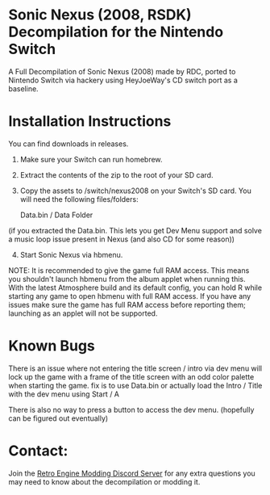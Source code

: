 # Sonic Nexus (2008, RSDK) Decompilation for the Nintendo Switch
A Full Decompilation of Sonic Nexus (2008) made by RDC, ported to Nintendo Switch via hackery using HeyJoeWay's CD switch port as a baseline.

# Installation Instructions

You can find downloads in releases.

   1. Make sure your Switch can run homebrew.
   2. Extract the contents of the zip to the root of your SD card.
   3. Copy the assets to /switch/nexus2008 on your Switch's SD card. You will need the following files/folders:
      
      Data.bin / Data Folder 
        
   (if you extracted the Data.bin. This lets you get Dev Menu support and solve a music loop issue present in Nexus (and also CD for some reason))

   4. Start Sonic Nexus via hbmenu.

NOTE: It is recommended to give the game full RAM access. This means you shouldn't launch hbmenu from the album applet when running this. With the latest Atmosphere build and its default config, you can hold R while starting any game to open hbmenu with full RAM access. If you have any issues make sure the game has full RAM access before reporting them; launching as an applet will not be supported.

# Known Bugs

There is an issue where not entering the title screen / intro via dev menu will lock up the game with a frame of the title screen with an odd color palette when starting the game. fix is to use Data.bin or actually load the Intro / Title with the dev menu using Start / A

There is also no way to press a button to access the dev menu. (hopefully can be figured out eventually)

# Contact:
Join the [Retro Engine Modding Discord Server](https://dc.railgun.works/retroengine) for any extra questions you may need to know about the decompilation or modding it.
